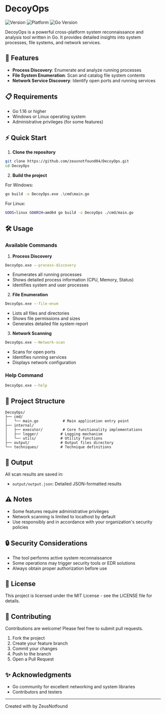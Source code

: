 # DecoyOps

![Version](https://img.shields.io/badge/version-1.0.0-blue.svg)
![Platform](https://img.shields.io/badge/platform-Windows%20%7C%20Linux-lightgrey.svg)
![Go Version](https://img.shields.io/badge/go-%3E%3D%201.16-00ADD8.svg)

DecoyOps is a powerful cross-platform system reconnaissance and analysis tool written in Go. It provides detailed insights into system processes, file systems, and network services.

## 🚀 Features

- **Process Discovery**: Enumerate and analyze running processes
- **File System Enumeration**: Scan and catalog file system contents
- **Network Service Discovery**: Identify open ports and running services

## 📋 Requirements

- Go 1.16 or higher
- Windows or Linux operating system
- Administrative privileges (for some features)

## ⚡ Quick Start

1. **Clone the repository**
```bash
git clone https://github.com/zeusnotfound04/DecoyOps.git
cd DecoyOps
```

2. **Build the project**

For Windows:
```cmd
go build -o DecoyOps.exe .\cmd\main.go
```

For Linux:
```bash
GOOS=linux GOARCH=amd64 go build -o DecoyOps ./cmd/main.go
```

## 🛠️ Usage

### Available Commands

1. **Process Discovery**
```cmd
DecoyOps.exe --process-discovery
```
- Enumerates all running processes
- Shows detailed process information (CPU, Memory, Status)
- Identifies system and user processes

2. **File Enumeration**
```cmd
DecoyOps.exe --file-enum
```
- Lists all files and directories
- Shows file permissions and sizes
- Generates detailed file system report

3. **Network Scanning**
```cmd
DecoyOps.exe --Network-scan
```
- Scans for open ports
- Identifies running services
- Displays network configuration

### Help Command
```cmd
DecoyOps.exe --help
```

## 📁 Project Structure

```
DecoyOps/
├── cmd/
│   └── main.go           # Main application entry point
├── internal/
│   ├── executor/         # Core functionality implementations
│   ├── logger/          # Logging mechanism
│   └── utils/           # Utility functions
├── output/              # Output files directory
└── techniques/          # Technique definitions
```

## 📝 Output

All scan results are saved in:
- `output/output.json`: Detailed JSON-formatted results

## ⚠️ Notes

- Some features require administrative privileges
- Network scanning is limited to localhost by default
- Use responsibly and in accordance with your organization's security policies

## 🔒 Security Considerations

- The tool performs active system reconnaissance
- Some operations may trigger security tools or EDR solutions
- Always obtain proper authorization before use

## 📄 License

This project is licensed under the MIT License - see the LICENSE file for details.

## 🤝 Contributing

Contributions are welcome! Please feel free to submit pull requests.

1. Fork the project
2. Create your feature branch
3. Commit your changes
4. Push to the branch
5. Open a Pull Request

## ✨ Acknowledgments

- Go community for excellent networking and system libraries
- Contributors and testers

---
Created with by ZeusNotfound